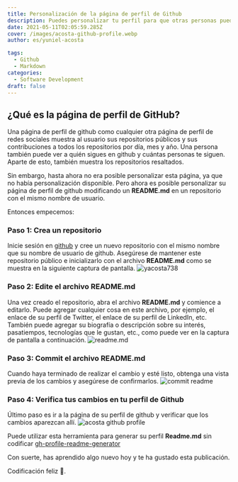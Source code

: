 ```yaml
---
title: Personalización de la página de perfil de Github
description: Puedes personalizar tu perfil para que otras personas puedan tener una mejor idea de quién eres y del trabajo que haces.
date: 2021-05-11T02:05:59.285Z
cover: /images/acosta-github-profile.webp
author: es/yuniel-acosta

tags:
  - Github
  - Markdown
categories:
  - Software Development
draft: false
---
```


## ¿Qué es la página de perfil de GitHub?

Una página de perfil de github como cualquier otra página de perfil de redes sociales muestra al usuario sus repositorios públicos y sus contribuciones a todos los repositorios por día, mes y año. Una persona también puede ver a quién sigues en github y cuántas personas te siguen. Aparte de esto, también muestra los repositorios resaltados.

Sin embargo, hasta ahora no era posible personalizar esta página, ya que no había personalización disponible. Pero ahora es posible personalizar su página de perfil de github modificando un **README.md** en un repositorio con el mismo nombre de usuario.

Entonces empecemos:

### Paso 1: Crea un repositorio

Inicie sesión en [github](https://www.github.com) y cree un nuevo repositorio con el mismo nombre que su nombre de usuario de github. Asegúrese de mantener este repositorio público e inicializarlo con el archivo **README.md** como se muestra en la siguiente captura de pantalla.
![yacosta738](/images/yacosta738.webp 'Crear un nuevo repositorio')

### Paso 2: Edite el archivo README.md

Una vez creado el repositorio, abra el archivo **README.md** y comience a editarlo. Puede agregar cualquier cosa en este archivo, por ejemplo, el enlace de su perfil de Twitter, el enlace de su perfil de LinkedIn, etc. También puede agregar su biografía o descripción sobre su interés, pasatiempos, tecnologías que le gustan, etc., como puede ver en la captura de pantalla a continuación.
![readme.md](/images/edit-readme.webp 'Editar el archivo README.md')

### Paso 3: Commit el archivo README.md

Cuando haya terminado de realizar el cambio y esté listo, obtenga una vista previa de los cambios y asegúrese de confirmarlos.
![commit readme](/images/commited.webp 'Commit el archivo README.md')

### Paso 4: Verifica tus cambios en tu perfil de Github

Último paso es ir a la página de su perfil de github y verificar que los cambios aparezcan allí.
![acosta github profile](/images/acosta-github-profile.webp 'Verifica tus cambios en tu perfil de Githu')

Puede utilizar esta herramienta para generar su perfil **Readme.md** sin codificar [gh-profile-readme-generator](https://rahuldkjain.github.io/gh-profile-readme-generator/)

Con suerte, has aprendido algo nuevo hoy y te ha gustado esta publicación.

Codificación feliz 🤠.

